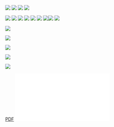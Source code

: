 
![](img/Screenshot%202025-04-25%20at%2011.08.11.png)
![](img/Screenshot%202025-04-25%20at%2011.09.37.png)
![](img/Screenshot%202025-04-25%20at%2011.11.42.png)
![](img/Screenshot%202025-04-25%20at%2011.12.52.png)

![](img/Screenshot%202025-04-25%20at%2011.13.24.png)
![](img/Screenshot%202025-04-25%20at%2011.20.46.png)
![](img/Screenshot%202025-04-25%20at%2011.16.43.png)
![](img/Screenshot%202025-04-25%20at%2011.18.12.png)
![](img/Screenshot%202025-04-25%20at%2011.19.06.png)
![](img/Screenshot%202025-04-25%20at%2011.21.05.png)
![](img/Screenshot%202025-04-25%20at%2011.21.49.png)![](img/Screenshot%202025-04-25%20at%2011.24.32.png)
![](img/Screenshot%202025-04-25%20at%2011.26.58.png)


![](img/Screenshot%202025-04-25%20at%2011.31.37.png)

![](img/Screenshot%202025-04-25%20at%2011.33.39.png)

![](img/Screenshot%202025-04-25%20at%2011.36.38.png)

![](img/Screenshot%202025-04-25%20at%2011.37.21.png)

![](img/Screenshot%202025-04-25%20at%2011.38.51.png)



[PDF](img/Unlock%20EIC%20Accelerator%20funding%20-%20presentation%20and%20key%20success%20factors.pdf)
![](img/Unlock%20EIC%20Accelerator%20funding%20-%20presentation%20and%20key%20success%20factors.pdf)